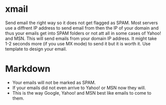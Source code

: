xmail
=====

Send email the right way so it does not get flagged as SPAM. 
Most servers use a diffrent IP address to send email from then the IP of your domain and thus your emails get into SPAM folders or not att all in some cases of Yahoo! and MSN. 
This will send emails from your domain IP address. 
It might take 1-2 seconds more (if you use MX mode) to send it but it is worth it.
Use template to design your email.



Markdown
========

* Your emails will not be marked as SPAM.
* If your emails did not even arrive to Yahoo! or MSN now they will.
* This is the way Google, Yahoo! and MSN best like emails to come to them.
